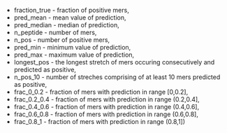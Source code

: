 - fraction_true - fraction of positive mers,
- pred_mean - mean value of prediction,
- pred_median - median of prediction,
- n_peptide - number of mers,
- n_pos - number of positive mers,
- pred_min - minimum value of prediction,
- pred_max - maximum value of prediction,
- longest_pos - the longest stretch of mers occuring consecutively and predicted as positive,
- n_pos_10 - number of streches comprising of at least 
                    10 mers predicted as positive,
- frac_0_0.2 - fraction of mers with prediction in range [0,0.2],
- frac_0.2_0.4 - fraction of mers with prediction in range (0.2,0.4],
- frac_0.4_0.6 - fraction of mers with prediction in range (0.4,0.6],
- frac_0.6_0.8 - fraction of mers with prediction in range (0.6,0.8],
- frac_0.8_1 - fraction of mers with prediction in range (0.8,1])
